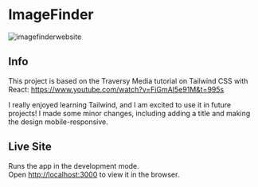 # ImageFinder
![imagefinderwebsite](https://media.discordapp.net/attachments/887887430475186176/908555837960773672/unknown.png?width=1341&height=864)


## Info

This project is based on the Traversy Media tutorial on Tailwind CSS with React: https://www.youtube.com/watch?v=FiGmAI5e91M&t=995s 

I really enjoyed learning Tailwind, and I am excited to use it in future projects! I made some minor changes, including adding a title and making the design mobile-responsive. 

## Live Site

Runs the app in the development mode.\
Open [http://localhost:3000](http://localhost:3000) to view it in the browser.


